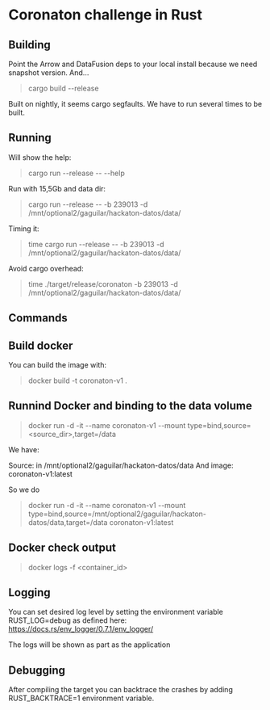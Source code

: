 # Coronaton challenge in Rust



## Building

Point the Arrow and DataFusion deps to your local install because we need
snapshot version. And...

> cargo build --release

Built on nightly, it seems cargo segfaults. We have to run several times to 
be built.

## Running

Will show the help: 
> cargo run --release -- --help

Run with 15,5Gb and data dir:

> cargo run --release -- -b 239013 -d /mnt/optional2/gaguilar/hackaton-datos/data/

Timing it: 

> time cargo run --release -- -b 239013 -d /mnt/optional2/gaguilar/hackaton-datos/data/

Avoid cargo overhead:

> time ./target/release/coronaton -b 239013 -d /mnt/optional2/gaguilar/hackaton-datos/data/

## Commands


## Build docker

You can build the image with:

> docker build -t coronaton-v1 .


## Runnind Docker and binding to the data volume

> docker run -d -it --name coronaton-v1 --mount type=bind,source=<source_dir>,target=/data <image>

We have:

 Source: in /mnt/optional2/gaguilar/hackaton-datos/data
 And image: coronaton-v1:latest
 
So we do

> docker run -d -it --name coronaton-v1 --mount type=bind,source=/mnt/optional2/gaguilar/hackaton-datos/data,target=/data coronaton-v1:latest


## Docker check output

> docker logs -f <container_id>

## Logging

You can set desired log level by setting the environment variable RUST_LOG=debug as defined here: 
https://docs.rs/env_logger/0.7.1/env_logger/

The logs will be shown as part as the application


## Debugging

After compiling the target you can backtrace the crashes by adding RUST_BACKTRACE=1 environment
variable.
